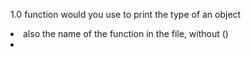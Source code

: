 1.0  function would you use to print the type of an object
<li>also the name of the function in the file, without ()<li>
